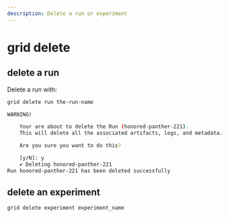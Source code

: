 ```yaml
---
description: Delete a run or experiment
---
```


# grid delete

## delete a run

Delete a run with:

```bash
grid delete run the-run-name
```

```bash
WARNING!

    Your are about to delete the Run (honored-panther-221).
    This will delete all the associated artifacts, logs, and metadata.

    Are you sure you want to do this?

    [y/N]: y
    ✔ Deleting honored-panther-221
Run honored-panther-221 has been deleted successfully
```

## delete an experiment

```bash
grid delete experiment experiment_name
```

